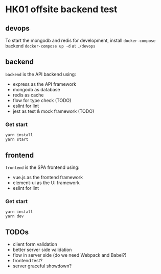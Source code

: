 # HK01 offsite backend test

## devops

To start the mongodb and redis for development, install `docker-compose` backend `docker-compose up -d` at `./devops`

## backend

`backend` is the API backend using:

- express as the API framework
- mongodb as database
- redis as cache
- flow for type check (TODO)
- eslint for lint
- jest as test & mock framework (TODO)

### Get start

```
yarn install
yarn start
```

## frontend

`frontend` is the SPA frontend using:

- vue.js as the frontend framework
- element-ui as the UI framework
- eslint for lint

### Get start

```
yarn install
yarn dev
```

## TODOs

- client form validation
- better server side validation
- flow in server side (do we need Webpack and Babel?)
- frontend test?
- server graceful showdown?
